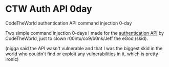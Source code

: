 # CTW Auth API 0day

CodeTheWorld authentication API command injection 0-day

Two simple command injection 0-days I made for the [authentication API](https://github.com/CTWSec/-C-Auth-Server-Side-Files) by CodeTheWorld, just to clown r00ntu/co9/b0nk/Jeff the eGod (skid).

(nigga said the API wasn't vulnerable and that I was the biggest skid in the world who couldn't find or exploit any vulnerabilities in it, which is pretty ironic)
